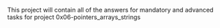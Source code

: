 This project will contain all of the answers for mandatory and advanced tasks for project 0x06-pointers_arrays_strings
